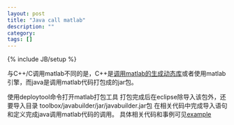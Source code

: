 ```yaml
---
layout: post
title: "Java call matlab"
description: ""
category: 
tags: []
---
```

{% include JB/setup %}

与C++/C调用matlab不同的是，C++是[调用matlab的生成动态库](http://blog.segmentfault.com/simbest/1190000000417000)或者使用matlab引擎，而java是调用matlab代码打包成的jar包。

使用deploytool命令打开matlab打包工具
打包完成后在eclipse除导入该包外，还要导入目录 toolbox/javabuilder/jar/javabuilder.jar包
在相关代码中完成导入语句和定义完成java调用matlab代码的调用。
具体相关代码和事例可见[example](https://github.com/matrixorz/writer_identification/blob/master/Writer/writerui/writer.java)
